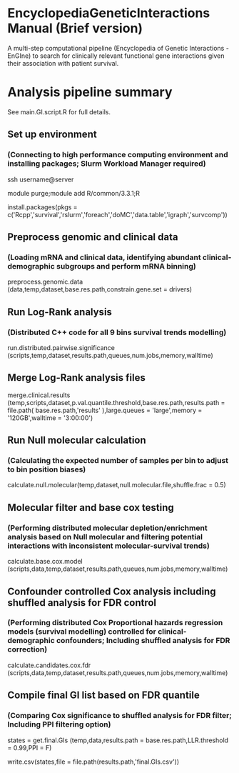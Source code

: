 # EncyclopediaGeneticInteractions Manual (Brief version)

A multi-step computational pipeline (Encyclopedia of Genetic Interactions - EnGIne) to search for clinically relevant functional gene interactions given their association with patient survival.

# Analysis pipeline summary
See main.GI.script.R for full details.

  ## Set up environment
  ### (Connecting to high performance computing environment and installing packages; Slurm Workload Manager required)
  ssh username@server
  
  module purge;module add R/common/3.3.1;R
  
  install.packages(pkgs = c('Rcpp','survival','rslurm','foreach','doMC','data.table','igraph','survcomp'))

  ## Preprocess genomic and clinical data
  ### (Loading mRNA and clinical data, identifying abundant clinical-demographic subgroups and perform mRNA binning)
  preprocess.genomic.data (data,temp,dataset,base.res.path,constrain.gene.set = drivers)
  
  ## Run Log-Rank analysis
  ### (Distributed C++ code for all 9 bins survival trends modelling)
  run.distributed.pairwise.significance (scripts,temp,dataset,results.path,queues,num.jobs,memory,walltime)

  ## Merge Log-Rank analysis files
  merge.clinical.results (temp,scripts,dataset,p.val.quantile.threshold,base.res.path,results.path = file.path( base.res.path,'results' ),large.queues = 'large',memory = '120GB',walltime = '3:00:00')

  ## Run Null molecular calculation
  ### (Calculating the expected number of samples per bin to adjust to bin position biases)
  calculate.null.molecular(temp,dataset,null.molecular.file,shuffle.frac = 0.5)

  ## Molecular filter and base cox testing
  ### (Performing distributed molecular depletion/enrichment analysis based on Null molecular and filtering potential interactions with inconsistent molecular-survival trends)
  calculate.base.cox.model (scripts,data,temp,dataset,results.path,queues,num.jobs,memory,walltime)

  ## Confounder controlled Cox analysis including shuffled analysis for FDR control
  ### (Performing distributed Cox Proportional hazards regression models (survival modelling) controlled for clinical-demographic confounders; Including shuffled analysis for FDR correction)
  calculate.candidates.cox.fdr (scripts,data,temp,dataset,results.path,queues,num.jobs,memory,walltime)
  
  ## Compile final GI list based on FDR quantile
  ### (Comparing Cox significance to shuffled analysis for FDR filter; Including PPI filtering option)
  states = get.final.GIs (temp,data,results.path = base.res.path,LLR.threshold = 0.99,PPI = F)
  
  write.csv(states,file = file.path(results.path,'final.GIs.csv'))
